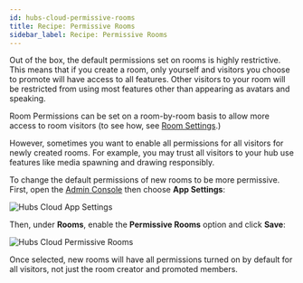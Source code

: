 ```yaml
---
id: hubs-cloud-permissive-rooms
title: Recipe: Permissive Rooms
sidebar_label: Recipe: Permissive Rooms
---
```


Out of the box, the default permissions set on rooms is highly restrictive. This means that if you create a room, only yourself and visitors you choose to promote will have access to all features. Other visitors to your room will be restricted from using most features other than appearing as avatars and speaking.

Room Permissions can be set on a room-by-room basis to allow more access to room visitors (to see how, see [Room Settings](./hubs-room-settings.md).)

However, sometimes you want to enable all permissions for all visitors for newly created rooms. For example, you may trust all visitors to your hub use features like media spawning and drawing responsibly.

To change the default permissions of new rooms to be more permissive. First, open the [Admin Console](./hubs-cloud-getting-started.md) then choose **App Settings**:

![Hubs Cloud App Settings](img/hubs-cloud-app-settings.jpeg)

Then, under **Rooms**, enable the **Permissive Rooms** option and click **Save**:

![Hubs Cloud Permissive Rooms](img/hubs-cloud-permissive-rooms.jpeg)

Once selected, new rooms will have all permissions turned on by default for all visitors, not just the room creator and promoted members.
